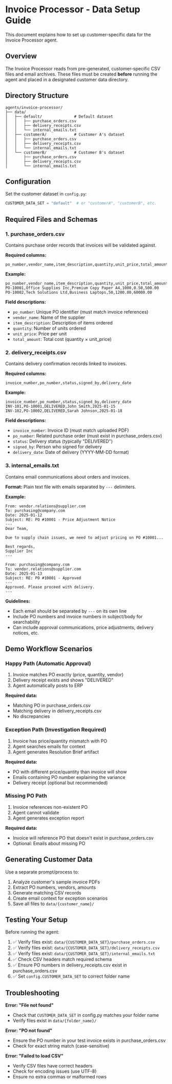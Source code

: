 # Invoice Processor - Data Setup Guide

This document explains how to set up customer-specific data for the Invoice Processor agent.

## Overview

The Invoice Processor reads from pre-generated, customer-specific CSV files and email archives. These files must be created **before** running the agent and placed in a designated customer data directory.

## Directory Structure

```
agents/invoice-processor/
├── data/
│   ├── default/              # Default dataset
│   │   ├── purchase_orders.csv
│   │   ├── delivery_receipts.csv
│   │   └── internal_emails.txt
│   ├── customerA/            # Customer A's dataset
│   │   ├── purchase_orders.csv
│   │   ├── delivery_receipts.csv
│   │   └── internal_emails.txt
│   └── customerB/            # Customer B's dataset
│       ├── purchase_orders.csv
│       ├── delivery_receipts.csv
│       └── internal_emails.txt
```

## Configuration

Set the customer dataset in `config.py`:

```python
CUSTOMER_DATA_SET = "default"  # or "customerA", "customerB", etc.
```

## Required Files and Schemas

### 1. purchase_orders.csv

Contains purchase order records that invoices will be validated against.

**Required columns:**
```
po_number,vendor_name,item_description,quantity,unit_price,total_amount
```

**Example:**
```csv
po_number,vendor_name,item_description,quantity,unit_price,total_amount
PO-10001,Office Supplies Inc,Premium Copy Paper A4,1000,0.50,500.00
PO-10002,Tech Solutions Ltd,Business Laptops,50,1200.00,60000.00
```

**Field descriptions:**
- `po_number`: Unique PO identifier (must match invoice references)
- `vendor_name`: Name of the supplier
- `item_description`: Description of items ordered
- `quantity`: Number of units ordered
- `unit_price`: Price per unit
- `total_amount`: Total cost (quantity × unit_price)

### 2. delivery_receipts.csv

Contains delivery confirmation records linked to invoices.

**Required columns:**
```
invoice_number,po_number,status,signed_by,delivery_date
```

**Example:**
```csv
invoice_number,po_number,status,signed_by,delivery_date
INV-101,PO-10001,DELIVERED,John Smith,2025-01-15
INV-102,PO-10002,DELIVERED,Sarah Johnson,2025-01-18
```

**Field descriptions:**
- `invoice_number`: Invoice ID (must match uploaded PDF)
- `po_number`: Related purchase order (must exist in purchase_orders.csv)
- `status`: Delivery status (typically "DELIVERED")
- `signed_by`: Person who signed for delivery
- `delivery_date`: Date of delivery (YYYY-MM-DD format)

### 3. internal_emails.txt

Contains email communications about orders and invoices.

**Format:**
Plain text file with emails separated by `---` delimiters.

**Example:**
```
From: vendor.relations@supplier.com
To: purchasing@company.com
Date: 2025-01-12
Subject: RE: PO #10001 - Price Adjustment Notice
---
Dear Team,

Due to supply chain issues, we need to adjust pricing on PO #10001...

Best regards,
Supplier Inc
---

From: purchasing@company.com
To: vendor.relations@supplier.com
Date: 2025-01-13
Subject: RE: PO #10001 - Approved
---
Approved. Please proceed with delivery.
---
```

**Guidelines:**
- Each email should be separated by `---` on its own line
- Include PO numbers and invoice numbers in subject/body for searchability
- Can include approval communications, price adjustments, delivery notices, etc.

## Demo Workflow Scenarios

### Happy Path (Automatic Approval)
1. Invoice matches PO exactly (price, quantity, vendor)
2. Delivery receipt exists and shows "DELIVERED"
3. Agent automatically posts to ERP

**Required data:**
- Matching PO in purchase_orders.csv
- Matching delivery in delivery_receipts.csv
- No discrepancies

### Exception Path (Investigation Required)
1. Invoice has price/quantity mismatch with PO
2. Agent searches emails for context
3. Agent generates Resolution Brief artifact

**Required data:**
- PO with different price/quantity than invoice will show
- Emails containing PO number explaining the variance
- Delivery receipt (optional but recommended)

### Missing PO Path
1. Invoice references non-existent PO
2. Agent cannot validate
3. Agent generates exception report

**Required data:**
- Invoice will reference PO that doesn't exist in purchase_orders.csv
- Optional: Emails about missing PO

## Generating Customer Data

Use a separate prompt/process to:
1. Analyze customer's sample invoice PDFs
2. Extract PO numbers, vendors, amounts
3. Generate matching CSV records
4. Create email context for exception scenarios
5. Save all files to `data/{customer_name}/`

## Testing Your Setup

Before running the agent:

1. ✅ Verify files exist: `data/{CUSTOMER_DATA_SET}/purchase_orders.csv`
2. ✅ Verify files exist: `data/{CUSTOMER_DATA_SET}/delivery_receipts.csv`
3. ✅ Verify files exist: `data/{CUSTOMER_DATA_SET}/internal_emails.txt`
4. ✅ Check CSV headers match required schema
5. ✅ Ensure PO numbers in delivery_receipts.csv exist in purchase_orders.csv
6. ✅ Set `config.CUSTOMER_DATA_SET` to correct folder name

## Troubleshooting

**Error: "File not found"**
- Check that `CUSTOMER_DATA_SET` in config.py matches your folder name
- Verify files exist in `data/{folder_name}/`

**Error: "PO not found"**
- Ensure the PO number in your test invoice exists in purchase_orders.csv
- Check for exact string match (case-sensitive)

**Error: "Failed to load CSV"**
- Verify CSV files have correct headers
- Check for encoding issues (use UTF-8)
- Ensure no extra commas or malformed rows